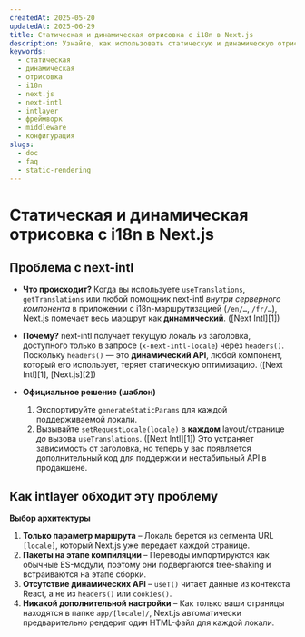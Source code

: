 ```yaml
---
createdAt: 2025-05-20
updatedAt: 2025-06-29
title: Статическая и динамическая отрисовка с i18n в Next.js
description: Узнайте, как использовать статическую и динамическую отрисовку с i18n в Next.js.
keywords:
  - статическая
  - динамическая
  - отрисовка
  - i18n
  - next.js
  - next-intl
  - intlayer
  - фреймворк
  - middleware
  - конфигурация
slugs:
  - doc
  - faq
  - static-rendering
---
```


# Статическая и динамическая отрисовка с i18n в Next.js

## Проблема с **next-intl**

- **Что происходит?**
  Когда вы используете `useTranslations`, `getTranslations` или любой помощник next-intl _внутри серверного компонента_ в приложении с i18n-маршрутизацией (`/en/…`, `/fr/…`), Next.js помечает весь маршрут как **динамический**. ([Next Intl][1])

- **Почему?**
  next-intl получает текущую локаль из заголовка, доступного только в запросе (`x-next-intl-locale`) через `headers()`. Поскольку `headers()` — это **динамический API**, любой компонент, который его использует, теряет статическую оптимизацию. ([Next Intl][1], [Next.js][2])

- **Официальное решение (шаблон)**

  1. Экспортируйте `generateStaticParams` для каждой поддерживаемой локали.
  2. Вызывайте `setRequestLocale(locale)` в **каждом** layout/странице _до_ вызова `useTranslations`. ([Next Intl][1])
     Это устраняет зависимость от заголовка, но теперь у вас появляется дополнительный код для поддержки и нестабильный API в продакшене.

## Как **intlayer** обходит эту проблему

**Выбор архитектуры**

1. **Только параметр маршрута** – Локаль берется из сегмента URL `[locale]`, который Next.js уже передает каждой странице.
2. **Пакеты на этапе компиляции** – Переводы импортируются как обычные ES-модули, поэтому они подвергаются tree-shaking и встраиваются на этапе сборки.
3. **Отсутствие динамических API** – `useT()` читает данные из контекста React, а не из `headers()` или `cookies()`.
4. **Никакой дополнительной настройки** – Как только ваши страницы находятся в папке `app/[locale]/`, Next.js автоматически предварительно рендерит один HTML-файл для каждой локали.
